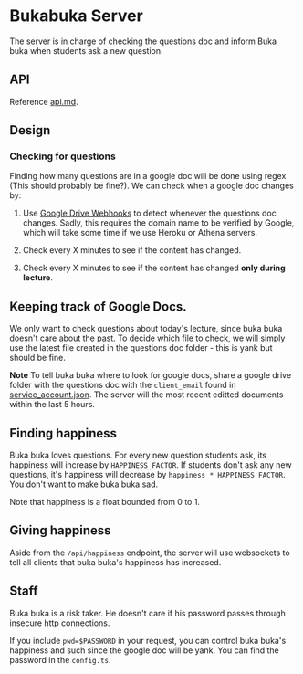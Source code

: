 # Bukabuka Server

The server is in charge of checking the questions doc and inform Buka buka when students ask a new question.

## API

Reference [api.md](api.md).

## Design

### Checking for questions

Finding how many questions are in a google doc will be done using regex (This should probably be fine?). We can check when a google doc changes by:

1. Use [Google Drive Webhooks](https://medium.com/swlh/google-drive-push-notification-b62e2e2b3df4) to detect whenever the questions doc changes. Sadly, this requires the domain name to be verified by Google, which will take some time if we use Heroku or Athena servers.

2. Check every X minutes to see if the content has changed.

3. Check every X minutes to see if the content has changed **only during lecture**.

## Keeping track of Google Docs.

We only want to check questions about today's lecture, since buka buka doesn't care about the past.
To decide which file to check, we will simply use the latest file created in the questions doc folder - this is yank but should be fine.


**Note** To tell buka buka where to look for google docs, share a google drive folder with the questions doc with the `client_email` found in [service_account.json](service_account.json). The server will the most recent editted documents within the last 5 hours. 

## Finding happiness

Buka buka loves questions. For every new question students ask, its happiness will increase by `HAPPINESS_FACTOR`. If students don't ask any new questions, it's happiness will decrease by `happiness * HAPPINESS_FACTOR`. You don't want to make buka buka sad.

Note that happiness is a float bounded from 0 to 1.

## Giving happiness

Aside from the `/api/happiness` endpoint, the server will use websockets to tell all clients that buka buka's happiness has increased.

## Staff

Buka buka is a risk taker. He doesn't care if his password passes through insecure http connections.

If you include `pwd=$PASSWORD` in your request, you can control buka buka's happiness and such since the google doc will be yank. You can find the password in the `config.ts`.
